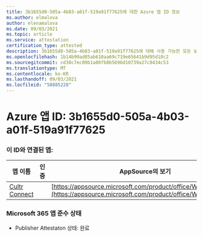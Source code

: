 ```yaml
---
title: 3b1655d0-505a-4b03-a01f-519a91f77625에 대한 Azure 앱 ID 정보
ms.author: elmalova
author: elenamalova
ms.date: 09/03/2021
ms.topic: article
ms.service: attestation
certification_type: attested
description: 3b1655d0-505a-4b03-a01f-519a91f77625에 대해 사용 가능한 모든 보안 및 규정 준수 정보입니다.
ms.openlocfilehash: 1b14b90ad85ab610aa69c719e65641b9d95d18c2
ms.sourcegitcommit: cd30c7ec09b1a06fb0b5696d10739a27c8434c53
ms.translationtype: MT
ms.contentlocale: ko-KR
ms.lasthandoff: 09/03/2021
ms.locfileid: "58885228"
---
```

# <a name="azure-app-id-3b1655d0-505a-4b03-a01f-519a91f77625"></a>Azure 앱 ID: 3b1655d0-505a-4b03-a01f-519a91f77625


### <a name="apps-associated-with-this-id"></a>이 ID와 연결된 앱:
| **앱 이름** | **인증** | **AppSource의 보기** |
|--------------|---------------|-----------------------|
| [Cultr Connect](https://docs.microsoft.com/microsoft-365-app-certification/forward/WA200003008) |  | [https://appsource.microsoft.com/product/office/WA200003008](https://appsource.microsoft.com/product/office/WA200003008) |

### <a name="microsoft-365-app-compliance-status"></a>Microsoft 365 앱 준수 상태
- Publisher Attestaton 상태: 완료
